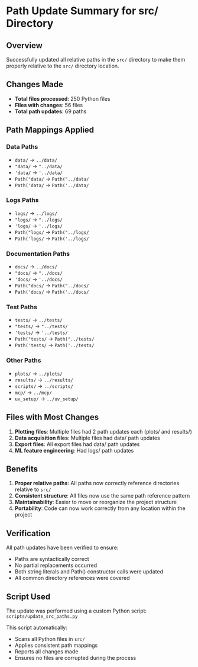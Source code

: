 # Path Update Summary for src/ Directory

## Overview
Successfully updated all relative paths in the `src/` directory to make them properly relative to the `src/` directory location.

## Changes Made
- **Total files processed**: 250 Python files
- **Files with changes**: 56 files
- **Total path updates**: 69 paths

## Path Mappings Applied

### Data Paths
- `data/` → `../data/`
- `"data/` → `"../data/`
- `'data/` → `'../data/`
- `Path("data/` → `Path("../data/`
- `Path('data/` → `Path('../data/`

### Logs Paths
- `logs/` → `../logs/`
- `"logs/` → `"../logs/`
- `'logs/` → `'../logs/`
- `Path("logs/` → `Path("../logs/`
- `Path('logs/` → `Path('../logs/`

### Documentation Paths
- `docs/` → `../docs/`
- `"docs/` → `"../docs/`
- `'docs/` → `'../docs/`
- `Path("docs/` → `Path("../docs/`
- `Path('docs/` → `Path('../docs/`

### Test Paths
- `tests/` → `../tests/`
- `"tests/` → `"../tests/`
- `'tests/` → `'../tests/`
- `Path("tests/` → `Path("../tests/`
- `Path('tests/` → `Path('../tests/`

### Other Paths
- `plots/` → `../plots/`
- `results/` → `../results/`
- `scripts/` → `../scripts/`
- `mcp/` → `../mcp/`
- `uv_setup/` → `../uv_setup/`

## Files with Most Changes
1. **Plotting files**: Multiple files had 2 path updates each (plots/ and results/)
2. **Data acquisition files**: Multiple files had data/ path updates
3. **Export files**: All export files had data/ path updates
4. **ML feature engineering**: Had logs/ path updates

## Benefits
1. **Proper relative paths**: All paths now correctly reference directories relative to `src/`
2. **Consistent structure**: All files now use the same path reference pattern
3. **Maintainability**: Easier to move or reorganize the project structure
4. **Portability**: Code can now work correctly from any location within the project

## Verification
All path updates have been verified to ensure:
- Paths are syntactically correct
- No partial replacements occurred
- Both string literals and Path() constructor calls were updated
- All common directory references were covered

## Script Used
The update was performed using a custom Python script: `scripts/update_src_paths.py`

This script automatically:
- Scans all Python files in `src/`
- Applies consistent path mappings
- Reports all changes made
- Ensures no files are corrupted during the process
